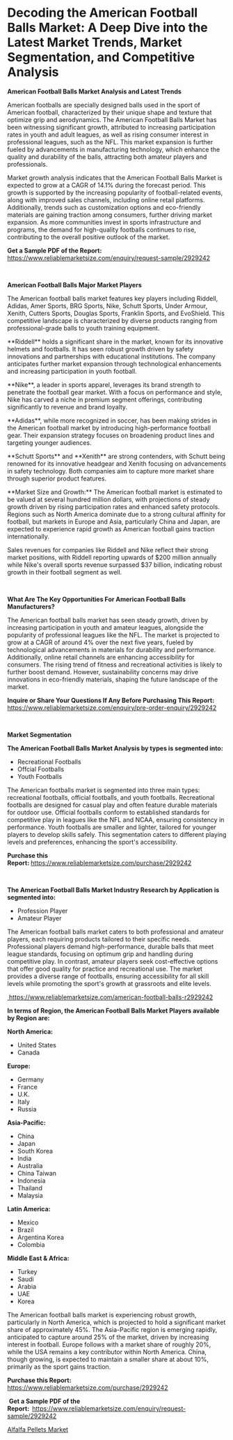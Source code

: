 <p><h1>Decoding the American Football Balls Market: A Deep Dive into the Latest Market Trends, Market Segmentation, and Competitive Analysis</h1></p><p><strong>American Football Balls Market Analysis and Latest Trends</strong></p>
<p><p>American footballs are specially designed balls used in the sport of American football, characterized by their unique shape and texture that optimize grip and aerodynamics. The American Football Balls Market has been witnessing significant growth, attributed to increasing participation rates in youth and adult leagues, as well as rising consumer interest in professional leagues, such as the NFL. This market expansion is further fueled by advancements in manufacturing technology, which enhance the quality and durability of the balls, attracting both amateur players and professionals.</p><p>Market growth analysis indicates that the American Football Balls Market is expected to grow at a CAGR of 14.1% during the forecast period. This growth is supported by the increasing popularity of football-related events, along with improved sales channels, including online retail platforms. Additionally, trends such as customization options and eco-friendly materials are gaining traction among consumers, further driving market expansion. As more communities invest in sports infrastructure and programs, the demand for high-quality footballs continues to rise, contributing to the overall positive outlook of the market.</p></p>
<p><strong>Get a Sample PDF of the Report:&nbsp;</strong> <a href="https://www.reliablemarketsize.com/enquiry/request-sample/2929242?utm_campaign=3075&utm_medium=2&utm_source=Github&utm_content=ia&utm_term=12032025&utm_id=american-football-balls">https://www.reliablemarketsize.com/enquiry/request-sample/2929242</a></p>
<p>&nbsp;</p>
<p><strong>American Football Balls Major Market Players</strong></p>
<p><p>The American football balls market features key players including Riddell, Adidas, Amer Sports, BRG Sports, Nike, Schutt Sports, Under Armour, Xenith, Cutters Sports, Douglas Sports, Franklin Sports, and EvoShield. This competitive landscape is characterized by diverse products ranging from professional-grade balls to youth training equipment.</p><p>**Riddell** holds a significant share in the market, known for its innovative helmets and footballs. It has seen robust growth driven by safety innovations and partnerships with educational institutions. The company anticipates further market expansion through technological enhancements and increasing participation in youth football.</p><p>**Nike**, a leader in sports apparel, leverages its brand strength to penetrate the football gear market. With a focus on performance and style, Nike has carved a niche in premium segment offerings, contributing significantly to revenue and brand loyalty.</p><p>**Adidas**, while more recognized in soccer, has been making strides in the American football market by introducing high-performance football gear. Their expansion strategy focuses on broadening product lines and targeting younger audiences.</p><p>**Schutt Sports** and **Xenith** are strong contenders, with Schutt being renowned for its innovative headgear and Xenith focusing on advancements in safety technology. Both companies aim to capture more market share through superior product features.</p><p>**Market Size and Growth:** The American football market is estimated to be valued at several hundred million dollars, with projections of steady growth driven by rising participation rates and enhanced safety protocols. Regions such as North America dominate due to a strong cultural affinity for football, but markets in Europe and Asia, particularly China and Japan, are expected to experience rapid growth as American football gains traction internationally.</p><p>Sales revenues for companies like Riddell and Nike reflect their strong market positions, with Riddell reporting upwards of $200 million annually while Nike's overall sports revenue surpassed $37 billion, indicating robust growth in their football segment as well.</p></p>
<p>&nbsp;</p>
<p><strong>What Are The Key Opportunities For American Football Balls Manufacturers?</strong></p>
<p><p>The American football balls market has seen steady growth, driven by increasing participation in youth and amateur leagues, alongside the popularity of professional leagues like the NFL. The market is projected to grow at a CAGR of around 4% over the next five years, fueled by technological advancements in materials for durability and performance. Additionally, online retail channels are enhancing accessibility for consumers. The rising trend of fitness and recreational activities is likely to further boost demand. However, sustainability concerns may drive innovations in eco-friendly materials, shaping the future landscape of the market.</p></p>
<p><strong>Inquire or Share Your Questions If Any Before Purchasing This Report:</strong> <a href="https://www.reliablemarketsize.com/enquiry/pre-order-enquiry/2929242?utm_campaign=3075&utm_medium=2&utm_source=Github&utm_content=ia&utm_term=12032025&utm_id=american-football-balls">https://www.reliablemarketsize.com/enquiry/pre-order-enquiry/2929242</a></p>
<p>&nbsp;</p>
<p><strong>Market Segmentation</strong></p>
<p><strong>The American Football Balls Market Analysis by types is segmented into:</strong></p>
<p><ul><li>Recreational Footballs</li><li>Offcial Footballs</li><li>Youth Footballs</li></ul></p>
<p><p>The American footballs market is segmented into three main types: recreational footballs, official footballs, and youth footballs. Recreational footballs are designed for casual play and often feature durable materials for outdoor use. Official footballs conform to established standards for competitive play in leagues like the NFL and NCAA, ensuring consistency in performance. Youth footballs are smaller and lighter, tailored for younger players to develop skills safely. This segmentation caters to different playing levels and preferences, enhancing the sport's accessibility.</p></p>
<p><strong>Purchase this Report:&nbsp;</strong><a href="https://www.reliablemarketsize.com/purchase/2929242?utm_campaign=3075&utm_medium=2&utm_source=Github&utm_content=ia&utm_term=12032025&utm_id=american-football-balls">https://www.reliablemarketsize.com/purchase/2929242</a></p>
<p>&nbsp;</p>
<p><strong>The American Football Balls Market Industry Research by Application is segmented into:</strong></p>
<p><ul><li>Profession Player</li><li>Amateur Player</li></ul></p>
<p><p>The American football balls market caters to both professional and amateur players, each requiring products tailored to their specific needs. Professional players demand high-performance, durable balls that meet league standards, focusing on optimum grip and handling during competitive play. In contrast, amateur players seek cost-effective options that offer good quality for practice and recreational use. The market provides a diverse range of footballs, ensuring accessibility for all skill levels while promoting the sport's growth at grassroots and elite levels.</p></p>
<p><a href="https://www.reliablemarketsize.com/american-football-balls-r2929242?utm_campaign=3075&utm_medium=2&utm_source=Github&utm_content=ia&utm_term=12032025&utm_id=american-football-balls">&nbsp;https://www.reliablemarketsize.com/american-football-balls-r2929242</a></p>
<p><strong>In terms of Region, the American Football Balls Market Players available by Region are:</strong></p>
<p>
    <p> <strong> North America: </strong>
        <ul>
            <li>United States</li>
            <li>Canada</li>
        </ul>
        </p> 
    <p> <strong> Europe: </strong>
        <ul>
            <li>Germany</li>
            <li>France</li>
            <li>U.K.</li>
            <li>Italy</li>
            <li>Russia</li>
        </ul>
        </p> 
    <p> <strong> Asia-Pacific: </strong>
        <ul>
            <li>China</li>
            <li>Japan</li>
            <li>South Korea</li>
            <li>India</li>
            <li>Australia</li>
            <li>China Taiwan</li>
            <li>Indonesia</li>
            <li>Thailand</li>
            <li>Malaysia</li>
        </ul>
        </p> 
    <p> <strong> Latin America: </strong>
        <ul>
            <li>Mexico</li>
            <li>Brazil</li>
            <li>Argentina Korea</li>
            <li>Colombia</li>
        </ul>
        </p> 
    <p> <strong> Middle East & Africa: </strong>
        <ul>
            <li>Turkey</li>
            <li>Saudi</li>
            <li>Arabia</li>
            <li>UAE</li>
            <li>Korea</li>
        </ul>
    </p>
    </p>
<p><p>The American football balls market is experiencing robust growth, particularly in North America, which is projected to hold a significant market share of approximately 45%. The Asia-Pacific region is emerging rapidly, anticipated to capture around 25% of the market, driven by increasing interest in football. Europe follows with a market share of roughly 20%, while the USA remains a key contributor within North America. China, though growing, is expected to maintain a smaller share at about 10%, primarily as the sport gains traction.</p></p>
<p><strong>Purchase this Report: </strong><a href="https://www.reliablemarketsize.com/purchase/2929242?utm_campaign=3075&utm_medium=2&utm_source=Github&utm_content=ia&utm_term=12032025&utm_id=american-football-balls">https://www.reliablemarketsize.com/purchase/2929242</a></p>
<p>&nbsp;<strong>Get a Sample PDF of the Report:&nbsp;&nbsp;</strong><a href="https://www.reliablemarketsize.com/enquiry/request-sample/2929242?utm_campaign=3075&utm_medium=2&utm_source=Github&utm_content=ia&utm_term=12032025&utm_id=american-football-balls">https://www.reliablemarketsize.com/enquiry/request-sample/2929242</a></p>
<p><strong></strong></p>
<p><p><a href="https://github.com/shewlisapsai/Market-Research-Report-List-1/blob/main/alfalfa-pellets-market.md?utm_campaign=3075&utm_medium=2&utm_source=Github&utm_content=ia&utm_term=12032025&utm_id=american-football-balls">Alfalfa Pellets Market</a></p></p>